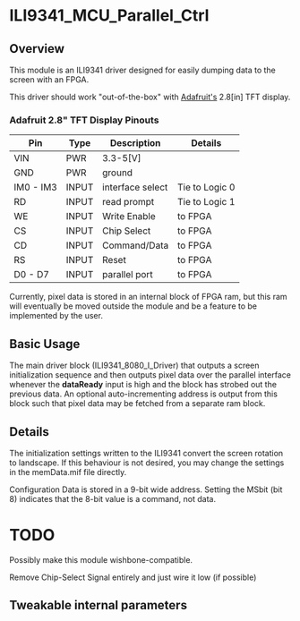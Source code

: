 ILI9341_MCU_Parallel_Ctrl
========
## Overview
This module is an ILI9341 driver designed for easily dumping data to the 
screen with an FPGA. 

This driver should work "out-of-the-box" with 
[Adafruit's](http://www.adafruit.com/products/1770) 2.8[in] TFT display.

### Adafruit 2.8" TFT Display Pinouts
| Pin      | Type    | Description     | Details        |
|----------|---------|-----------------|----------------|
|VIN       | PWR     | 3.3-5[V]        |                |
|GND       | PWR     | ground          |                |
|IM0 - IM3 | INPUT   | interface select| Tie to Logic 0 |
|RD        | INPUT   | read prompt     | Tie to Logic 1 |
|WE        | INPUT   | Write Enable    | to FPGA        |
|CS        | INPUT   | Chip Select     | to FPGA        |
|CD        | INPUT   | Command/Data    | to FPGA        |
|RS        | INPUT   | Reset           | to FPGA        |
|D0 - D7   | INPUT   | parallel port   | to FPGA        |



Currently, pixel data is stored in an internal block of FPGA ram, but this ram will eventually be moved outside the module and be a feature to be implemented by the user.

## Basic Usage
The main driver block (ILI9341_8080_I_Driver) that outputs a screen 
initialization sequence and then outputs pixel data over the parallel interface
whenever the **dataReady** input is high and the block has strobed out the 
previous data. An optional auto-incrementing address is output from this block
such that pixel data may be fetched from a separate ram block.

## Details
The initialization settings written to the ILI9341 convert the screen rotation
to landscape. If this behaviour is not desired, you may change the settings in 
the memData.mif file directly.

Configuration Data is stored in a 9-bit wide address. Setting the MSbit (bit 8) 
indicates that the 8-bit value is a command, not data.


TODO
====
Possibly make this module wishbone-compatible.

Remove Chip-Select Signal entirely and just wire it low (if possible)


## Tweakable internal parameters
